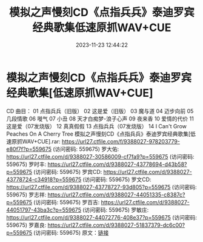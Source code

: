 ﻿---
title: 模拟之声慢刻CD《点指兵兵》泰迪罗宾经典歌集低速原抓WAV+CUE
date: 2023-11-23 12:44:22
categories: WAV车载音乐、镜像
tags: 华语中文
---
# 模拟之声慢刻CD《点指兵兵》泰迪罗宾经典歌集[低速原抓WAV+CUE]

CD 曲目：
01 点指兵兵（旧版）
02 这是爱（旧版）
03 魔与道
04 迈步向前
05 几段情歌
06 嘥气
07 小丑
08 天才白痴梦-浪子心声
09 夜来香
10 爱情的代价
11 这是爱（07发烧版）
12 真真假假
13 点指兵兵（07发烧版）
14 I Can't Grow Peaches On A Cherry Tree
模拟之声慢刻CD《点指兵兵》泰迪罗宾经典歌集[低速原抓WAV+CUE].rar: https://url27.ctfile.com/f/9388027-978203779-e80f7f?p=559675
(访问密码: 559675)
罗大佑: https://url27.ctfile.com/d/9388027-30586009-cf7fa9?p=559675
(访问密码: 559675)
罗时丰: https://url27.ctfile.com/d/9388027-43778694-d43b58?p=559675
(访问密码: 559675)
罗宾CD: https://url27.ctfile.com/d/9388027-43778724-c34918?p=559675
(访问密码: 559675)
罗文CD: https://url27.ctfile.com/d/9388027-43778727-93d805?p=559675
(访问密码: 559675)
罗志祥: https://url27.ctfile.com/d/9388027-44051335-c8387c?p=559675
(访问密码: 559675)
罗百吉: https://url27.ctfile.com/d/9388027-44051797-43ba3c?p=559675
(访问密码: 559675)
罗敏庄: https://url27.ctfile.com/d/9388027-44072776-408e37?p=559675
(访问密码: 559675)
罗嘉良: https://url27.ctfile.com/d/9388027-51837379-dc6c00?p=559675
(访问密码: 559675)
原文：[链接](https://blog.sina.com.cn/s/blog_1647c7e76010313tl.html)